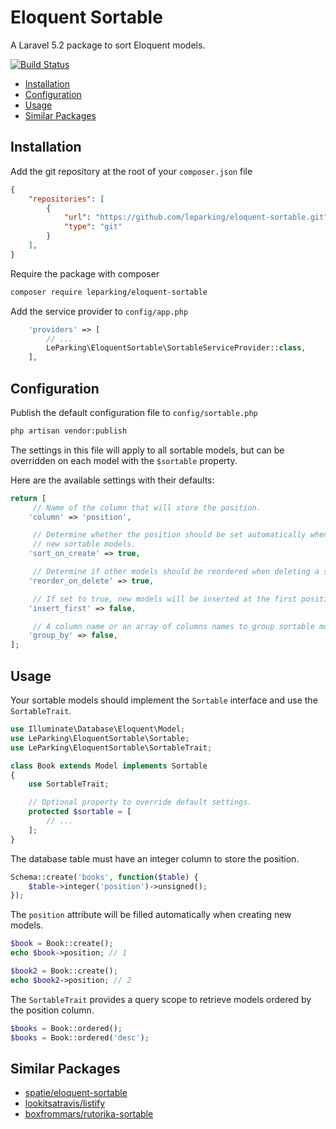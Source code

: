 # Eloquent Sortable

A Laravel 5.2 package to sort Eloquent models.

[![Build Status](https://travis-ci.org/leparking/eloquent-sortable.svg)](https://travis-ci.org/leparking/eloquent-sortable)

* [Installation](#installation)
* [Configuration](#configuration)
* [Usage](#usage)
* [Similar Packages](#similar-packages)

## Installation

Add the git repository at the root of your `composer.json` file

```json
{
    "repositories": [
        {
            "url": "https://github.com/leparking/eloquent-sortable.git",
            "type": "git"
        }
    ],
}
```

Require the package with composer

```sh
composer require leparking/eloquent-sortable
```

Add the service provider to `config/app.php`

```php
    'providers' => [
        // ...
        LeParking\EloquentSortable\SortableServiceProvider::class,
    ],
```

## Configuration

Publish the default configuration file to `config/sortable.php`

```sh
php artisan vendor:publish
```

The settings in this file will apply to all sortable models, but can be
overridden on each model with the `$sortable` property.

Here are the available settings with their defaults:

```php
return [
     // Name of the column that will store the position.
    'column' => 'position',

     // Determine whether the position should be set automatically when creating
     // new sortable models.
    'sort_on_create' => true,

     // Determine if other models should be reordered when deleting a sortable model.
    'reorder_on_delete' => true,

     // If set to true, new models will be inserted at the first position.
    'insert_first' => false,

     // A column name or an array of columns names to group sortable models.
    'group_by' => false,
];
```

## Usage

Your sortable models should implement the `Sortable` interface and use the `SortableTrait`.

```php
use Illuminate\Database\Eloquent\Model;
use LeParking\EloquentSortable\Sortable;
use LeParking\EloquentSortable\SortableTrait;

class Book extends Model implements Sortable
{
    use SortableTrait;

    // Optional property to override default settings.
    protected $sortable = [
        // ...
    ];
}

```

The database table must have an integer column to store the position.

```php
Schema::create('books', function($table) {
    $table->integer('position')->unsigned();
});
```

The `position` attribute will be filled automatically when creating new models.

```php
$book = Book::create();
echo $book->position; // 1

$book2 = Book::create();
echo $book2->position; // 2
```

The `SortableTrait` provides a query scope to retrieve models ordered by the
position column.

```php
$books = Book::ordered();
$books = Book::ordered('desc');
```

## Similar Packages

* [spatie/eloquent-sortable](https://github.com/spatie/eloquent-sortable)
* [lookitsatravis/listify](https://github.com/lookitsatravis/listify)
* [boxfrommars/rutorika-sortable](https://github.com/boxfrommars/rutorika-sortable)
